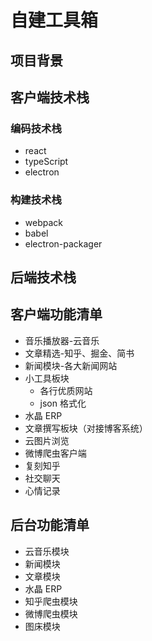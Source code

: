 # 自建工具箱

## 项目背景

## 客户端技术栈

### 编码技术栈

- react
- typeScript
- electron

### 构建技术栈

- webpack
- babel
- electron-packager

## 后端技术栈

## 客户端功能清单

- 音乐播放器-云音乐
- 文章精选-知乎、掘金、简书
- 新闻模块-各大新闻网站
- 小工具板块
  - 各行优质网站
  - json 格式化
- 水晶 ERP
- 文章撰写板块（对接博客系统）
- 云图片浏览
- 微博爬虫客户端
- 复刻知乎
- 社交聊天
- 心情记录

## 后台功能清单

- 云音乐模块
- 新闻模块
- 文章模块
- 水晶 ERP
- 知乎爬虫模块
- 微博爬虫模块
- 图床模块
